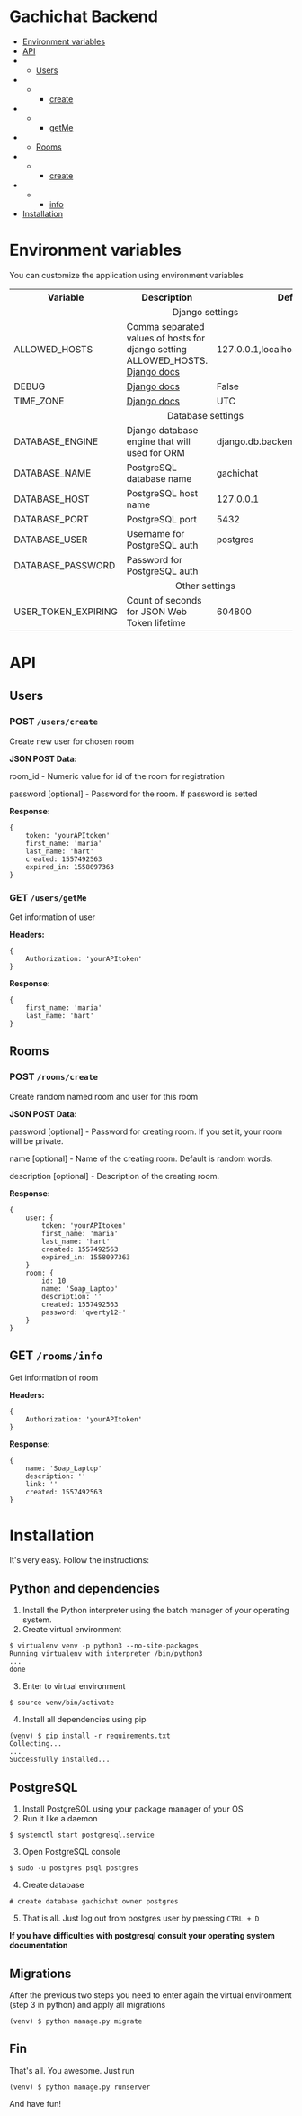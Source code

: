 # Gachichat Backend 

* <a href="#environment-variables">Environment variables</a>
* <a href="#api">API</a>
* * <a href="#users">Users</a>
* * * <a href="#post-userscreate">create</a>
* * * <a href="#get-usersgetme">getMe</a>
* * <a href="#rooms">Rooms</a>
* * * <a href="#post-roomscreate">create</a>
* * * <a href="#get-roomsinfo">info</a>
* <a href="#installation">Installation</a>

# Environment variables

You can customize the application using environment variables

<table>
    <tr>
        <th>Variable</th>
        <th>Description</th>
        <th>Default value</th>
    </tr>
    <td colspan="3" align="center">Django settings</td>
    <tr>
        <td>ALLOWED_HOSTS</td>
        <td>Comma separated values of hosts for django setting ALLOWED_HOSTS. <a href="https://docs.djangoproject.com/en/2.2/ref/settings/#allowed-hosts">Django docs</a></td>
        <td>127.0.0.1,localhost</td>
    </tr>
    <tr>
        <td>DEBUG</td>
        <td><a href="https://docs.djangoproject.com/en/2.2/ref/settings/#std:setting-DEBUG">Django docs</a></td>
        <td>False</td>
    </tr>
    <tr>
        <td>TIME_ZONE</td>
        <td><a href="https://docs.djangoproject.com/en/2.2/ref/settings/#time-zone">Django docs</a>
        <td>UTC</td>
    </tr>
    <td colspan="3" align="center">Database settings</td>
    <tr>
        <td>DATABASE_ENGINE</td>
        <td>Django database engine that will used for ORM</td>
        <td>django.db.backends.postgresql_psycopg2</td>
    </tr>
    <tr>
        <td>DATABASE_NAME</td>
        <td>PostgreSQL database name</td>
        <td>gachichat</td>
    </tr>
    <tr>
        <td>DATABASE_HOST</td>
        <td>PostgreSQL host name</td>
        <td>127.0.0.1</td>
    </tr>
    <tr>
        <td>DATABASE_PORT</td>
        <td>PostgreSQL port</td>
        <td>5432</td>
    </tr>
    <tr>
        <td>DATABASE_USER</td>
        <td>Username for PostgreSQL auth</td>
        <td>postgres</td>
    </tr>
    <tr>
        <td>DATABASE_PASSWORD</td>
        <td>Password for PostgreSQL auth</td>
        <td></td>
    </tr>
    <td colspan="3" align="center">Other settings</td>
    <tr>
        <td>USER_TOKEN_EXPIRING</td>
        <td>Count of seconds for JSON Web Token lifetime</td>
        <td>604800</td>
    </tr>
</table>

# API

## Users

### POST `/users/create`

Create new user for chosen room

__JSON POST Data:__

room_id - Numeric value for id of the room for registration

password [optional] - Password for the room. If password is setted

__Response:__
```
{
    token: 'yourAPItoken'
    first_name: 'maria'
    last_name: 'hart'
    created: 1557492563
    expired_in: 1558097363
}
```

### GET `/users/getMe`

Get information of user

__Headers:__
```
{
    Authorization: 'yourAPItoken'
}
```

__Response:__
```
{
    first_name: 'maria'
    last_name: 'hart'
}
```

## Rooms

### POST `/rooms/create`

Create random named room and user for this room

__JSON POST Data:__

password [optional] - Password for creating room. If you set it, your room will be private.

name [optional] - Name of the creating room. Default is random words.

description [optional] - Description of the creating room.

__Response:__
```
{
    user: {
        token: 'yourAPItoken'
        first_name: 'maria'
        last_name: 'hart'
        created: 1557492563
        expired_in: 1558097363
    }
    room: {
        id: 10
        name: 'Soap_Laptop'
        description: ''
        created: 1557492563
        password: 'qwerty12+'
    }
}
```

## GET `/rooms/info`

Get information of room

__Headers:__
```
{
    Authorization: 'yourAPItoken'
}
```

__Response:__
```
{
    name: 'Soap_Laptop'
    description: ''
    link: ''
    created: 1557492563
}
```

# Installation

It's very easy. Follow the instructions:

## Python and dependencies

1. Install the Python interpreter using the batch manager of your operating system.
2. Create virtual environment
```
$ virtualenv venv -p python3 --no-site-packages
Running virtualenv with interpreter /bin/python3
...
done
```
3. Enter to virtual environment
```
$ source venv/bin/activate
```
4. Install all dependencies using pip
```
(venv) $ pip install -r requirements.txt
Collecting...
...
Successfully installed...
```

## PostgreSQL

1. Install PostgreSQL using your package manager of your OS
2. Run it like a daemon
```
$ systemctl start postgresql.service
```
3. Open PostgreSQL console
```
$ sudo -u postgres psql postgres
```
4. Create database
```
# create database gachichat owner postgres
```
5. That is all. Just log out from postgres user by pressing `CTRL + D`

__If you have difficulties with postgresql consult your operating system documentation__

## Migrations

After the previous two steps you need to enter again the virtual environment (step 3 in python) and apply all migrations
```
(venv) $ python manage.py migrate
```

## Fin

That's all. You awesome. Just run
```
(venv) $ python manage.py runserver
```
And have fun!
